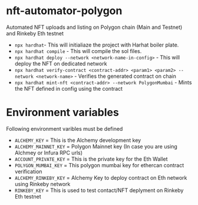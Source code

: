 # nft-automator-polygon
Automated NFT uploads and listing on Polygon chain (Main and Testnet) and Rinkeby Eth testnet
- `npx hardhat`- This will initialiaze the project with Harhat boiler plate.
- `npx hardhat compile` - This will compile the sol files.
- `npx hardhat deploy --network <network-name-in-config>` - This will deploy the NFT on dedicated network
- `npx hardhat verify-contract <contract-addr> <param1> <param2> --network <network-name>` - Verifies the generated contract on chain
- `npx hardhat mint-nft <contract-addr> --network PolygonMumbai` - Mints the NFT defined in config using the contract

# Environment variables
Following environment varibles must be defined
 
- `ALCHEMY_KEY` = This is the Alchemy development key 
- `ALCHEMY_MAINNET_KEY` = Polygon Mainnet key (In case you are using Alchmey or Infura RPC urls)
- `ACCOUNT_PRIVATE_KEY` = This is the private key for the Eth Wallet
- `POLYGON_MUMBAI_KEY` = This polygon mumbai key for ethercan contract verification
- `ALCHEMY_RINKEBY_KEY` = Alchemy Key to deploy contract on Eth network using Rinkeby network
- `RINKEBY_KEY` = This is used to test contact/NFT deplyment on Rinkeby Eth testnet
